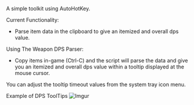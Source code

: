A simple toolkit using AutoHotKey.


Current Functionality:
 - Parse item data in the clipboard to give an itemized and overall dps value.
 
 
Using The Weapon DPS Parser:
 - Copy items in-game (Ctrl-C) and the script will parse the data and give you an
	itemized and overall dps value within a tooltip displayed at the mouse cursor.
 

 You can adjust the tooltip timeout values from the system tray icon menu.
 
 
 
Example of DPS ToolTips
![Imgur](http://i.imgur.com/2VIqWKF.png)